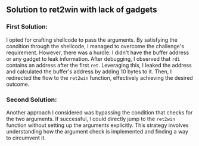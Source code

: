 ## Solution to ret2win with lack of gadgets

### First Solution:

I opted for crafting shellcode to pass the arguments.
By satisfying the condition through the shellcode, 
I managed to overcome the challenge's requirement. However, there was a hurdle:
I didn't have the buffer address or any gadget to leak information. 
After debugging, I observed that `rdi` contains an address after the first `ret`. Leveraging this, 
I leaked the address and calculated the buffer's address by adding 10 bytes to it.
Then, I redirected the flow to the `ret2win` function, effectively achieving the desired outcome.

### Second Solution:

Another approach I considered was bypassing the condition that checks for the two arguments. 
If successful, I could directly jump to the `ret2win` function without setting up the arguments explicitly. 
This strategy involves understanding how the argument check is implemented and finding a way to circumvent it.
